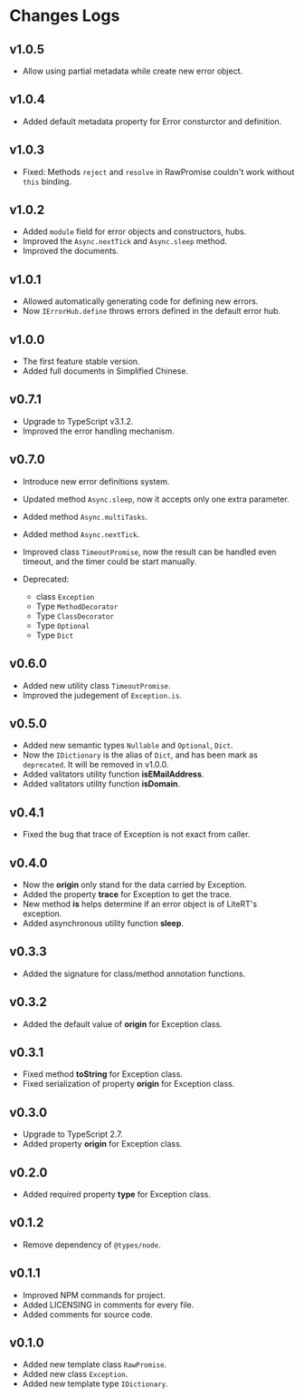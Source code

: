 # Changes Logs

## v1.0.5

- Allow using partial metadata while create new error object.

## v1.0.4

- Added default metadata property for Error consturctor and definition.

## v1.0.3

- Fixed: Methods `reject` and `resolve` in RawPromise couldn't work without
  `this` binding.

## v1.0.2

- Added `module` field for error objects and constructors, hubs.
- Improved the `Async.nextTick` and `Async.sleep` method.
- Improved the documents.

## v1.0.1

- Allowed automatically generating code for defining new errors.
- Now `IErrorHub.define` throws errors defined in the default error hub.

## v1.0.0

- The first feature stable version.
- Added full documents in Simplified Chinese.

## v0.7.1

- Upgrade to TypeScript v3.1.2.
- Improved the error handling mechanism.

## v0.7.0

- Introduce new error definitions system.
- Updated method `Async.sleep`, now it accepts only one extra parameter.
- Added method `Async.multiTasks`.
- Added method `Async.nextTick`.
- Improved class `TimeoutPromise`, now the result can be handled even timeout,
  and the timer could be start manually.
- Deprecated:

  - class `Exception`
  - Type `MethodDecorator`
  - Type `ClassDecorator`
  - Type `Optional`
  - Type `Dict`

## v0.6.0

- Added new utility class `TimeoutPromise`.
- Improved the judegement of `Exception.is`.

## v0.5.0

- Added new semantic types `Nullable` and `Optional`, `Dict`.
- Now the `IDictionary` is the alias of `Dict`, and has been mark as
  `deprecated`. It will be removed in v1.0.0.
- Added valitators utility function **isEMailAddress**.
- Added valitators utility function **isDomain**.

## v0.4.1

- Fixed the bug that trace of Exception is not exact from caller.

## v0.4.0

- Now the **origin** only stand for the data carried by Exception.
- Added the property **trace** for Exception to get the trace.
- New method **is** helps determine if an error object is of LiteRT's exception.
- Added asynchronous utility function **sleep**.

## v0.3.3

- Added the signature for class/method annotation functions.

## v0.3.2

- Added the default value of **origin** for Exception class.

## v0.3.1

- Fixed method **toString** for Exception class.
- Fixed serialization of property **origin** for Exception class.

## v0.3.0

- Upgrade to TypeScript 2.7.
- Added property **origin** for Exception class.

## v0.2.0

- Added required property **type** for Exception class.

## v0.1.2

- Remove dependency of `@types/node`.

## v0.1.1

- Improved NPM commands for project.
- Added LICENSING in comments for every file.
- Added comments for source code.

## v0.1.0

- Added new template class `RawPromise`.
- Added new class `Exception`.
- Added new template type `IDictionary`.
